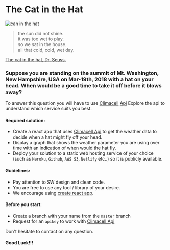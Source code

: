 # The Cat in the Hat

![can in the hat
](https://s1.piq.land/2016/03/08/j5dS33FDOWBd1Xor61JwCaL7_400x400.png)

> the sun did not shine.  
> it was too wet to play.  
> so we sat in the house.   
> all that cold, cold, wet day.  

[The cat in the hat, Dr. Seuss.](http://paulandlizdavies.com/poems/cat.htm)

### Suppose you are standing on the summit of Mt. Washington, New Hampshire, USA on Mar-19th, 2018 with a hat on your head. When would be a good time to take it off before it blows away?

To answer this question you will have to use [Climacell](https://climacell.co) [Api](https://developer.climacell.co/docs)
Explore the api to understand which service suits you best.

#### Required solution:
* Create a react app that uses [Climacell Api](https://developer.climacell.co/docs) to get the weather data to decide when a hat might fly off your head.
* Display a graph that shows the weather parameter you are using over time with an indication of when would the hat fly.
* Deploy your solution to a static web hosting service of your choice (such as `Heroku`, `Github`, `AWS S3`, `Netlify` etc..) so it is publicly available.

#### Guidelines:
* Pay attention to SW design and clean code.
* You are free to use any tool / library of your desire.
* We encourage using [create react app](https://github.com/facebook/create-react-app?files=1).

#### Before you start:
* Create a branch with your name from the `master` branch
* Request for an `apikey` to work with [Climacell Api](https://developer.climacell.co/docs)



Don't hesitate to contact on any question.
#### Good Luck!!!
